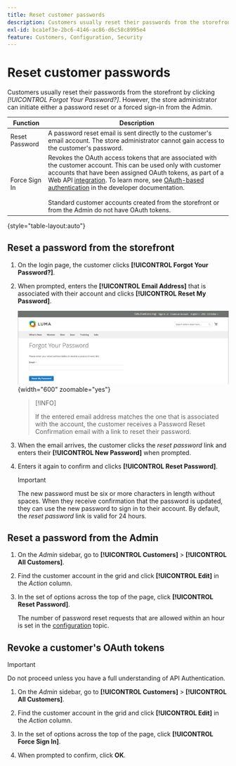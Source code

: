 ```yaml
---
title: Reset customer passwords
description: Customers usually reset their passwords from the storefront but a store administrator can initiate either a password reset or a forced sign-in from the Admin.
exl-id: bca1ef3e-2bc6-4146-ac86-d6c58c8995e4
feature: Customers, Configuration, Security
---
```

# Reset customer passwords

Customers usually reset their passwords from the storefront by clicking _[!UICONTROL Forgot Your Password?]_. However, the store administrator can initiate either a password reset or a forced sign-in from the Admin.

|Function|Description|
| --- | --- |
|Reset Password | A password reset email is sent directly to the customer's email account. The store administrator cannot gain access to the customer's password.|
|Force Sign In | Revokes the OAuth access tokens that are associated with the customer account. This can be used only with customer accounts that have been assigned OAuth tokens, as part of a Web API [integration](../systems/integrations.md). To learn more, see [OAuth-based authentication](https://developer.adobe.com/commerce/webapi/get-started/authentication/gs-authentication-oauth/) in the developer documentation. <br/><br/>Standard customer accounts created from the storefront or from the Admin do not have OAuth tokens.|

{style="table-layout:auto"}

## Reset a password from the storefront

1. On the login page, the customer clicks **[!UICONTROL Forgot Your Password?]**.

1. When prompted, enters the **[!UICONTROL Email Address]** that is associated with their account and clicks **[!UICONTROL Reset My Password]**.

   ![Forgot Your Password](assets/forgot-password.png){width="600" zoomable="yes"}

   >[!INFO]
   >
   >If the entered email address matches the one that is associated with the account, the customer receives a Password Reset Confirmation email with a link to reset their password.

1. When the email arrives, the customer clicks the _reset password_ link and enters their **[!UICONTROL New Password]** when prompted.

1. Enters it again to confirm and clicks **[!UICONTROL Reset Password]**.
   
   >[!IMPORTANT]
   >
   >The new password must be six or more characters in length without spaces. When they receive confirmation that the password is updated, they can use the new password to sign in to their account. By default, the _reset password_ link is valid for 24 hours.

## Reset a password from the Admin

1. On the _Admin_ sidebar, go to **[!UICONTROL Customers]** > **[!UICONTROL All Customers]**.

1. Find the customer account in the grid and click **[!UICONTROL Edit]** in the _Action_ column.

1. In the set of options across the top of the page, click **[!UICONTROL Reset Password]**.

   The number of password reset requests that are allowed within an hour is set in the [configuration](../configuration-reference/customers/customer-configuration.md) topic.

## Revoke a customer's OAuth tokens

>[!IMPORTANT]
>
>Do not proceed unless you have a full understanding of API Authentication.

1. On the _Admin_ sidebar, go to **[!UICONTROL Customers]** > **[!UICONTROL All Customers]**.

1. Find the customer account in the grid and click **[!UICONTROL Edit]** in the _Action_ column.

1. In the set of options across the top of the page, click **[!UICONTROL Force Sign In]**.

1. When prompted to confirm, click **OK**.
